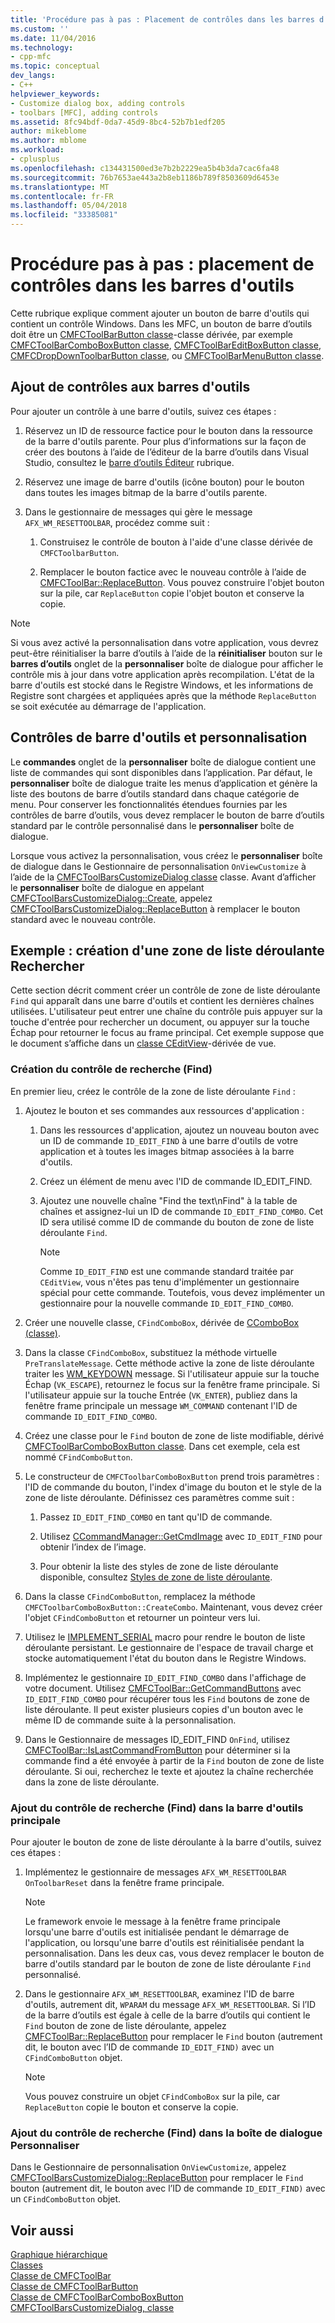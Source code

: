 ```yaml
---
title: 'Procédure pas à pas : Placement de contrôles dans les barres d’outils | Documents Microsoft'
ms.custom: ''
ms.date: 11/04/2016
ms.technology:
- cpp-mfc
ms.topic: conceptual
dev_langs:
- C++
helpviewer_keywords:
- Customize dialog box, adding controls
- toolbars [MFC], adding controls
ms.assetid: 8fc94bdf-0da7-45d9-8bc4-52b7b1edf205
author: mikeblome
ms.author: mblome
ms.workload:
- cplusplus
ms.openlocfilehash: c134431500ed3e7b2b2229ea5b4b3da7cac6fa48
ms.sourcegitcommit: 76b7653ae443a2b8eb1186b789f8503609d6453e
ms.translationtype: MT
ms.contentlocale: fr-FR
ms.lasthandoff: 05/04/2018
ms.locfileid: "33385081"
---
```

# <a name="walkthrough-putting-controls-on-toolbars"></a>Procédure pas à pas : placement de contrôles dans les barres d'outils
Cette rubrique explique comment ajouter un bouton de barre d'outils qui contient un contrôle Windows. Dans les MFC, un bouton de barre d’outils doit être un [CMFCToolBarButton classe](../mfc/reference/cmfctoolbarbutton-class.md)-classe dérivée, par exemple [CMFCToolBarComboBoxButton classe](../mfc/reference/cmfctoolbarcomboboxbutton-class.md), [CMFCToolBarEditBoxButton classe](../mfc/reference/cmfctoolbareditboxbutton-class.md), [CMFCDropDownToolbarButton classe](../mfc/reference/cmfcdropdowntoolbarbutton-class.md), ou [CMFCToolBarMenuButton classe](../mfc/reference/cmfctoolbarmenubutton-class.md).  
  
## <a name="adding-controls-to-toolbars"></a>Ajout de contrôles aux barres d'outils  
 Pour ajouter un contrôle à une barre d'outils, suivez ces étapes :  
  
1.  Réservez un ID de ressource factice pour le bouton dans la ressource de la barre d'outils parente. Pour plus d’informations sur la façon de créer des boutons à l’aide de l’éditeur de la barre d’outils dans Visual Studio, consultez le [barre d’outils Éditeur](../windows/toolbar-editor.md) rubrique.  
  
2.  Réservez une image de barre d'outils (icône bouton) pour le bouton dans toutes les images bitmap de la barre d'outils parente.  
  
3.  Dans le gestionnaire de messages qui gère le message `AFX_WM_RESETTOOLBAR`, procédez comme suit :  
  
    1.  Construisez le contrôle de bouton à l'aide d'une classe dérivée de `CMFCToolbarButton`.  
  
    2.  Remplacer le bouton factice avec le nouveau contrôle à l’aide de [CMFCToolBar::ReplaceButton](../mfc/reference/cmfctoolbar-class.md#replacebutton). Vous pouvez construire l'objet bouton sur la pile, car `ReplaceButton` copie l'objet bouton et conserve la copie.  
  
> [!NOTE]
>  Si vous avez activé la personnalisation dans votre application, vous devrez peut-être réinitialiser la barre d’outils à l’aide de la **réinitialiser** bouton sur le **barres d’outils** onglet de la **personnaliser** boîte de dialogue pour afficher le contrôle mis à jour dans votre application après recompilation. L'état de la barre d'outils est stocké dans le Registre Windows, et les informations de Registre sont chargées et appliquées après que la méthode `ReplaceButton` se soit exécutée au démarrage de l'application.  
  
## <a name="toolbar-controls-and-customization"></a>Contrôles de barre d'outils et personnalisation  
 Le **commandes** onglet de la **personnaliser** boîte de dialogue contient une liste de commandes qui sont disponibles dans l’application. Par défaut, le **personnaliser** boîte de dialogue traite les menus d’application et génère la liste des boutons de barre d’outils standard dans chaque catégorie de menu. Pour conserver les fonctionnalités étendues fournies par les contrôles de barre d’outils, vous devez remplacer le bouton de barre d’outils standard par le contrôle personnalisé dans le **personnaliser** boîte de dialogue.  
  
 Lorsque vous activez la personnalisation, vous créez le **personnaliser** boîte de dialogue dans le Gestionnaire de personnalisation `OnViewCustomize` à l’aide de la [CMFCToolBarsCustomizeDialog classe](../mfc/reference/cmfctoolbarscustomizedialog-class.md) classe. Avant d’afficher le **personnaliser** boîte de dialogue en appelant [CMFCToolBarsCustomizeDialog::Create](../mfc/reference/cmfctoolbarscustomizedialog-class.md#create), appelez [CMFCToolBarsCustomizeDialog::ReplaceButton](../mfc/reference/cmfctoolbarscustomizedialog-class.md#replacebutton) à remplacer le bouton standard avec le nouveau contrôle.  
  
## <a name="example-creating-a-find-combo-box"></a>Exemple : création d'une zone de liste déroulante Rechercher  
 Cette section décrit comment créer un contrôle de zone de liste déroulante `Find` qui apparaît dans une barre d'outils et contient les dernières chaînes utilisées. L'utilisateur peut entrer une chaîne du contrôle puis appuyer sur la touche d'entrée pour rechercher un document, ou appuyer sur la touche Échap pour retourner le focus au frame principal. Cet exemple suppose que le document s’affiche dans un [classe CEditView](../mfc/reference/ceditview-class.md)-dérivée de vue.  
  
### <a name="creating-the-find-control"></a>Création du contrôle de recherche (Find)  
 En premier lieu, créez le contrôle de la zone de liste déroulante `Find` :  
  
1.  Ajoutez le bouton et ses commandes aux ressources d'application :  
  
    1.  Dans les ressources d'application, ajoutez un nouveau bouton avec un ID de commande `ID_EDIT_FIND` à une barre d'outils de votre application et à toutes les images bitmap associées à la barre d'outils.  
  
    2.  Créez un élément de menu avec l'ID de commande ID_EDIT_FIND.  
  
    3.  Ajoutez une nouvelle chaîne "Find the text\nFind" à la table de chaînes et assignez-lui un ID de commande `ID_EDIT_FIND_COMBO`. Cet ID sera utilisé comme ID de commande du bouton de zone de liste déroulante `Find`.  
  
        > [!NOTE]
        >  Comme `ID_EDIT_FIND` est une commande standard traitée par `CEditView`, vous n'êtes pas tenu d'implémenter un gestionnaire spécial pour cette commande.  Toutefois, vous devez implémenter un gestionnaire pour la nouvelle commande `ID_EDIT_FIND_COMBO`.  
  
2.  Créer une nouvelle classe, `CFindComboBox`, dérivée de [CComboBox (classe)](../mfc/reference/ccombobox-class.md).  
  
3.  Dans la classe `CFindComboBox`, substituez la méthode virtuelle `PreTranslateMessage`. Cette méthode active la zone de liste déroulante traiter les [WM_KEYDOWN](http://msdn.microsoft.com/library/windows/desktop/ms646280) message. Si l'utilisateur appuie sur la touche Échap (`VK_ESCAPE`), retournez le focus sur la fenêtre frame principale. Si l'utilisateur appuie sur la touche Entrée (`VK_ENTER`), publiez dans la fenêtre frame principale un message `WM_COMMAND` contenant l'ID de commande `ID_EDIT_FIND_COMBO`.  
  
4.  Créez une classe pour le `Find` bouton de zone de liste modifiable, dérivé [CMFCToolBarComboBoxButton classe](../mfc/reference/cmfctoolbarcomboboxbutton-class.md). Dans cet exemple, cela est nommé `CFindComboButton`.  
  
5.  Le constructeur de `CMFCToolbarComboBoxButton` prend trois paramètres : l'ID de commande du bouton, l'index d'image du bouton et le style de la zone de liste déroulante. Définissez ces paramètres comme suit :  
  
    1.  Passez `ID_EDIT_FIND_COMBO` en tant qu'ID de commande.  
  
    2.  Utilisez [CCommandManager::GetCmdImage](http://msdn.microsoft.com/en-us/4094d08e-de74-4398-a483-76d27a742dca) avec `ID_EDIT_FIND` pour obtenir l’index de l’image.  
  
    3.  Pour obtenir la liste des styles de zone de liste déroulante disponible, consultez [Styles de zone de liste déroulante](../mfc/reference/styles-used-by-mfc.md#combo-box-styles).  
  
6.  Dans la classe `CFindComboButton`, remplacez la méthode `CMFCToolbarComboBoxButton::CreateCombo`. Maintenant, vous devez créer l'objet `CFindComboButton` et retourner un pointeur vers lui.  
  
7.  Utilisez le [IMPLEMENT_SERIAL](../mfc/reference/run-time-object-model-services.md#implement_serial) macro pour rendre le bouton de liste déroulante persistant. Le gestionnaire de l'espace de travail charge et stocke automatiquement l'état du bouton dans le Registre Windows.  
  
8.  Implémentez le gestionnaire `ID_EDIT_FIND_COMBO` dans l'affichage de votre document. Utilisez [CMFCToolBar::GetCommandButtons](../mfc/reference/cmfctoolbar-class.md#getcommandbuttons) avec `ID_EDIT_FIND_COMBO` pour récupérer tous les `Find` boutons de zone de liste déroulante. Il peut exister plusieurs copies d'un bouton avec le même ID de commande suite à la personnalisation.  
  
9. Dans le Gestionnaire de messages ID_EDIT_FIND `OnFind`, utilisez [CMFCToolBar::IsLastCommandFromButton](../mfc/reference/cmfctoolbar-class.md#islastcommandfrombutton) pour déterminer si la commande find a été envoyée à partir de la `Find` bouton de zone de liste déroulante. Si oui, recherchez le texte et ajoutez la chaîne recherchée dans la zone de liste déroulante.  
  
### <a name="adding-the-find-control-to-the-main-toolbar"></a>Ajout du contrôle de recherche (Find) dans la barre d'outils principale  
 Pour ajouter le bouton de zone de liste déroulante à la barre d'outils, suivez ces étapes :  
  
1.  Implémentez le gestionnaire de messages `AFX_WM_RESETTOOLBAR` `OnToolbarReset` dans la fenêtre frame principale.  
  
    > [!NOTE]
    >  Le framework envoie le message à la fenêtre frame principale lorsqu'une barre d'outils est initialisée pendant le démarrage de l'application, ou lorsqu'une barre d'outils est réinitialisée pendant la personnalisation. Dans les deux cas, vous devez remplacer le bouton de barre d'outils standard par le bouton de zone de liste déroulante `Find` personnalisé.  
  
2.  Dans le gestionnaire `AFX_WM_RESETTOOLBAR`, examinez l'ID de barre d'outils, autrement dit, `WPARAM` du message `AFX_WM_RESETTOOLBAR`. Si l’ID de la barre d’outils est égale à celle de la barre d’outils qui contient le `Find` bouton de zone de liste déroulante, appelez [CMFCToolBar::ReplaceButton](../mfc/reference/cmfctoolbar-class.md#replacebutton) pour remplacer le `Find` bouton (autrement dit, le bouton avec l’ID de commande `ID_EDIT_FIND)` avec un `CFindComboButton` objet.  
  
    > [!NOTE]
    >  Vous pouvez construire un objet `CFindComboBox` sur la pile, car `ReplaceButton` copie le bouton et conserve la copie.  
  
### <a name="adding-the-find-control-to-the-customize-dialog-box"></a>Ajout du contrôle de recherche (Find) dans la boîte de dialogue Personnaliser  
 Dans le Gestionnaire de personnalisation `OnViewCustomize`, appelez [CMFCToolBarsCustomizeDialog::ReplaceButton](../mfc/reference/cmfctoolbarscustomizedialog-class.md#replacebutton) pour remplacer le `Find` bouton (autrement dit, le bouton avec l’ID de commande `ID_EDIT_FIND)` avec un `CFindComboButton` objet.  
  
## <a name="see-also"></a>Voir aussi  
 [Graphique hiérarchique](../mfc/hierarchy-chart.md)   
 [Classes](../mfc/reference/mfc-classes.md)   
 [Classe de CMFCToolBar](../mfc/reference/cmfctoolbar-class.md)   
 [Classe de CMFCToolBarButton](../mfc/reference/cmfctoolbarbutton-class.md)   
 [Classe de CMFCToolBarComboBoxButton](../mfc/reference/cmfctoolbarcomboboxbutton-class.md)   
 [CMFCToolBarsCustomizeDialog, classe](../mfc/reference/cmfctoolbarscustomizedialog-class.md)
